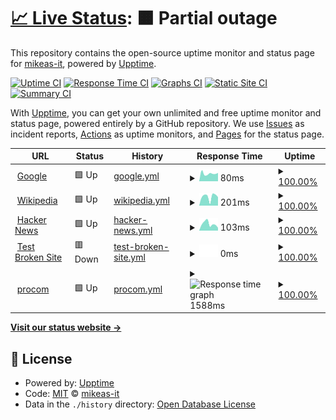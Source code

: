 # [📈 Live Status](https://mikeas-it.github.io/testupptime): <!--live status--> **🟧 Partial outage**

This repository contains the open-source uptime monitor and status page for [mikeas-it](https://mikeas-it.github.io/testupptime), powered by [Upptime](https://github.com/upptime/upptime).

[![Uptime CI](https://github.com/mikeas-it/testupptime/workflows/Uptime%20CI/badge.svg)](https://github.com/mikeas-it/testupptime/actions?query=workflow%3A%22Uptime+CI%22)
[![Response Time CI](https://github.com/mikeas-it/testupptime/workflows/Response%20Time%20CI/badge.svg)](https://github.com/mikeas-it/testupptime/actions?query=workflow%3A%22Response+Time+CI%22)
[![Graphs CI](https://github.com/mikeas-it/testupptime/workflows/Graphs%20CI/badge.svg)](https://github.com/mikeas-it/testupptime/actions?query=workflow%3A%22Graphs+CI%22)
[![Static Site CI](https://github.com/mikeas-it/testupptime/workflows/Static%20Site%20CI/badge.svg)](https://github.com/mikeas-it/testupptime/actions?query=workflow%3A%22Static+Site+CI%22)
[![Summary CI](https://github.com/mikeas-it/testupptime/workflows/Summary%20CI/badge.svg)](https://github.com/mikeas-it/testupptime/actions?query=workflow%3A%22Summary+CI%22)

With [Upptime](https://upptime.js.org), you can get your own unlimited and free uptime monitor and status page, powered entirely by a GitHub repository. We use [Issues](https://github.com/mikeas-it/testupptime/issues) as incident reports, [Actions](https://github.com/mikeas-it/testupptime/actions) as uptime monitors, and [Pages](https://mikeas-it.github.io/testupptime) for the status page.

<!--start: status pages-->
<!-- This summary is generated by Upptime (https://github.com/upptime/upptime) -->
<!-- Do not edit this manually, your changes will be overwritten -->
<!-- prettier-ignore -->
| URL | Status | History | Response Time | Uptime |
| --- | ------ | ------- | ------------- | ------ |
| <img alt="" src="https://favicons.githubusercontent.com/www.google.com" height="13"> [Google](https://www.google.com) | 🟩 Up | [google.yml](https://github.com/mikeas-it/testuptime/commits/HEAD/history/google.yml) | <details><summary><img alt="Response time graph" src="./graphs/google/response-time-week.png" height="20"> 80ms</summary><br><a href="https://mikeas-it.github.io/testupptime/history/google"><img alt="Response time 80" src="https://img.shields.io/endpoint?url=https%3A%2F%2Fraw.githubusercontent.com%2Fmikeas-it%2Ftestuptime%2FHEAD%2Fapi%2Fgoogle%2Fresponse-time.json"></a><br><a href="https://mikeas-it.github.io/testupptime/history/google"><img alt="24-hour response time 80" src="https://img.shields.io/endpoint?url=https%3A%2F%2Fraw.githubusercontent.com%2Fmikeas-it%2Ftestuptime%2FHEAD%2Fapi%2Fgoogle%2Fresponse-time-day.json"></a><br><a href="https://mikeas-it.github.io/testupptime/history/google"><img alt="7-day response time 80" src="https://img.shields.io/endpoint?url=https%3A%2F%2Fraw.githubusercontent.com%2Fmikeas-it%2Ftestuptime%2FHEAD%2Fapi%2Fgoogle%2Fresponse-time-week.json"></a><br><a href="https://mikeas-it.github.io/testupptime/history/google"><img alt="30-day response time 80" src="https://img.shields.io/endpoint?url=https%3A%2F%2Fraw.githubusercontent.com%2Fmikeas-it%2Ftestuptime%2FHEAD%2Fapi%2Fgoogle%2Fresponse-time-month.json"></a><br><a href="https://mikeas-it.github.io/testupptime/history/google"><img alt="1-year response time 80" src="https://img.shields.io/endpoint?url=https%3A%2F%2Fraw.githubusercontent.com%2Fmikeas-it%2Ftestuptime%2FHEAD%2Fapi%2Fgoogle%2Fresponse-time-year.json"></a></details> | <details><summary><a href="https://mikeas-it.github.io/testupptime/history/google">100.00%</a></summary><a href="https://mikeas-it.github.io/testupptime/history/google"><img alt="All-time uptime 100.00%" src="https://img.shields.io/endpoint?url=https%3A%2F%2Fraw.githubusercontent.com%2Fmikeas-it%2Ftestuptime%2FHEAD%2Fapi%2Fgoogle%2Fuptime.json"></a><br><a href="https://mikeas-it.github.io/testupptime/history/google"><img alt="24-hour uptime 100.00%" src="https://img.shields.io/endpoint?url=https%3A%2F%2Fraw.githubusercontent.com%2Fmikeas-it%2Ftestuptime%2FHEAD%2Fapi%2Fgoogle%2Fuptime-day.json"></a><br><a href="https://mikeas-it.github.io/testupptime/history/google"><img alt="7-day uptime 100.00%" src="https://img.shields.io/endpoint?url=https%3A%2F%2Fraw.githubusercontent.com%2Fmikeas-it%2Ftestuptime%2FHEAD%2Fapi%2Fgoogle%2Fuptime-week.json"></a><br><a href="https://mikeas-it.github.io/testupptime/history/google"><img alt="30-day uptime 100.00%" src="https://img.shields.io/endpoint?url=https%3A%2F%2Fraw.githubusercontent.com%2Fmikeas-it%2Ftestuptime%2FHEAD%2Fapi%2Fgoogle%2Fuptime-month.json"></a><br><a href="https://mikeas-it.github.io/testupptime/history/google"><img alt="1-year uptime 100.00%" src="https://img.shields.io/endpoint?url=https%3A%2F%2Fraw.githubusercontent.com%2Fmikeas-it%2Ftestuptime%2FHEAD%2Fapi%2Fgoogle%2Fuptime-year.json"></a></details>
| <img alt="" src="https://favicons.githubusercontent.com/en.wikipedia.org" height="13"> [Wikipedia](https://en.wikipedia.org) | 🟩 Up | [wikipedia.yml](https://github.com/mikeas-it/testuptime/commits/HEAD/history/wikipedia.yml) | <details><summary><img alt="Response time graph" src="./graphs/wikipedia/response-time-week.png" height="20"> 201ms</summary><br><a href="https://mikeas-it.github.io/testupptime/history/wikipedia"><img alt="Response time 201" src="https://img.shields.io/endpoint?url=https%3A%2F%2Fraw.githubusercontent.com%2Fmikeas-it%2Ftestuptime%2FHEAD%2Fapi%2Fwikipedia%2Fresponse-time.json"></a><br><a href="https://mikeas-it.github.io/testupptime/history/wikipedia"><img alt="24-hour response time 201" src="https://img.shields.io/endpoint?url=https%3A%2F%2Fraw.githubusercontent.com%2Fmikeas-it%2Ftestuptime%2FHEAD%2Fapi%2Fwikipedia%2Fresponse-time-day.json"></a><br><a href="https://mikeas-it.github.io/testupptime/history/wikipedia"><img alt="7-day response time 201" src="https://img.shields.io/endpoint?url=https%3A%2F%2Fraw.githubusercontent.com%2Fmikeas-it%2Ftestuptime%2FHEAD%2Fapi%2Fwikipedia%2Fresponse-time-week.json"></a><br><a href="https://mikeas-it.github.io/testupptime/history/wikipedia"><img alt="30-day response time 201" src="https://img.shields.io/endpoint?url=https%3A%2F%2Fraw.githubusercontent.com%2Fmikeas-it%2Ftestuptime%2FHEAD%2Fapi%2Fwikipedia%2Fresponse-time-month.json"></a><br><a href="https://mikeas-it.github.io/testupptime/history/wikipedia"><img alt="1-year response time 201" src="https://img.shields.io/endpoint?url=https%3A%2F%2Fraw.githubusercontent.com%2Fmikeas-it%2Ftestuptime%2FHEAD%2Fapi%2Fwikipedia%2Fresponse-time-year.json"></a></details> | <details><summary><a href="https://mikeas-it.github.io/testupptime/history/wikipedia">100.00%</a></summary><a href="https://mikeas-it.github.io/testupptime/history/wikipedia"><img alt="All-time uptime 100.00%" src="https://img.shields.io/endpoint?url=https%3A%2F%2Fraw.githubusercontent.com%2Fmikeas-it%2Ftestuptime%2FHEAD%2Fapi%2Fwikipedia%2Fuptime.json"></a><br><a href="https://mikeas-it.github.io/testupptime/history/wikipedia"><img alt="24-hour uptime 100.00%" src="https://img.shields.io/endpoint?url=https%3A%2F%2Fraw.githubusercontent.com%2Fmikeas-it%2Ftestuptime%2FHEAD%2Fapi%2Fwikipedia%2Fuptime-day.json"></a><br><a href="https://mikeas-it.github.io/testupptime/history/wikipedia"><img alt="7-day uptime 100.00%" src="https://img.shields.io/endpoint?url=https%3A%2F%2Fraw.githubusercontent.com%2Fmikeas-it%2Ftestuptime%2FHEAD%2Fapi%2Fwikipedia%2Fuptime-week.json"></a><br><a href="https://mikeas-it.github.io/testupptime/history/wikipedia"><img alt="30-day uptime 100.00%" src="https://img.shields.io/endpoint?url=https%3A%2F%2Fraw.githubusercontent.com%2Fmikeas-it%2Ftestuptime%2FHEAD%2Fapi%2Fwikipedia%2Fuptime-month.json"></a><br><a href="https://mikeas-it.github.io/testupptime/history/wikipedia"><img alt="1-year uptime 100.00%" src="https://img.shields.io/endpoint?url=https%3A%2F%2Fraw.githubusercontent.com%2Fmikeas-it%2Ftestuptime%2FHEAD%2Fapi%2Fwikipedia%2Fuptime-year.json"></a></details>
| <img alt="" src="https://favicons.githubusercontent.com/news.ycombinator.com" height="13"> [Hacker News](https://news.ycombinator.com) | 🟩 Up | [hacker-news.yml](https://github.com/mikeas-it/testuptime/commits/HEAD/history/hacker-news.yml) | <details><summary><img alt="Response time graph" src="./graphs/hacker-news/response-time-week.png" height="20"> 103ms</summary><br><a href="https://mikeas-it.github.io/testupptime/history/hacker-news"><img alt="Response time 103" src="https://img.shields.io/endpoint?url=https%3A%2F%2Fraw.githubusercontent.com%2Fmikeas-it%2Ftestuptime%2FHEAD%2Fapi%2Fhacker-news%2Fresponse-time.json"></a><br><a href="https://mikeas-it.github.io/testupptime/history/hacker-news"><img alt="24-hour response time 103" src="https://img.shields.io/endpoint?url=https%3A%2F%2Fraw.githubusercontent.com%2Fmikeas-it%2Ftestuptime%2FHEAD%2Fapi%2Fhacker-news%2Fresponse-time-day.json"></a><br><a href="https://mikeas-it.github.io/testupptime/history/hacker-news"><img alt="7-day response time 103" src="https://img.shields.io/endpoint?url=https%3A%2F%2Fraw.githubusercontent.com%2Fmikeas-it%2Ftestuptime%2FHEAD%2Fapi%2Fhacker-news%2Fresponse-time-week.json"></a><br><a href="https://mikeas-it.github.io/testupptime/history/hacker-news"><img alt="30-day response time 103" src="https://img.shields.io/endpoint?url=https%3A%2F%2Fraw.githubusercontent.com%2Fmikeas-it%2Ftestuptime%2FHEAD%2Fapi%2Fhacker-news%2Fresponse-time-month.json"></a><br><a href="https://mikeas-it.github.io/testupptime/history/hacker-news"><img alt="1-year response time 103" src="https://img.shields.io/endpoint?url=https%3A%2F%2Fraw.githubusercontent.com%2Fmikeas-it%2Ftestuptime%2FHEAD%2Fapi%2Fhacker-news%2Fresponse-time-year.json"></a></details> | <details><summary><a href="https://mikeas-it.github.io/testupptime/history/hacker-news">100.00%</a></summary><a href="https://mikeas-it.github.io/testupptime/history/hacker-news"><img alt="All-time uptime 100.00%" src="https://img.shields.io/endpoint?url=https%3A%2F%2Fraw.githubusercontent.com%2Fmikeas-it%2Ftestuptime%2FHEAD%2Fapi%2Fhacker-news%2Fuptime.json"></a><br><a href="https://mikeas-it.github.io/testupptime/history/hacker-news"><img alt="24-hour uptime 100.00%" src="https://img.shields.io/endpoint?url=https%3A%2F%2Fraw.githubusercontent.com%2Fmikeas-it%2Ftestuptime%2FHEAD%2Fapi%2Fhacker-news%2Fuptime-day.json"></a><br><a href="https://mikeas-it.github.io/testupptime/history/hacker-news"><img alt="7-day uptime 100.00%" src="https://img.shields.io/endpoint?url=https%3A%2F%2Fraw.githubusercontent.com%2Fmikeas-it%2Ftestuptime%2FHEAD%2Fapi%2Fhacker-news%2Fuptime-week.json"></a><br><a href="https://mikeas-it.github.io/testupptime/history/hacker-news"><img alt="30-day uptime 100.00%" src="https://img.shields.io/endpoint?url=https%3A%2F%2Fraw.githubusercontent.com%2Fmikeas-it%2Ftestuptime%2FHEAD%2Fapi%2Fhacker-news%2Fuptime-month.json"></a><br><a href="https://mikeas-it.github.io/testupptime/history/hacker-news"><img alt="1-year uptime 100.00%" src="https://img.shields.io/endpoint?url=https%3A%2F%2Fraw.githubusercontent.com%2Fmikeas-it%2Ftestuptime%2FHEAD%2Fapi%2Fhacker-news%2Fuptime-year.json"></a></details>
| <img alt="" src="https://favicons.githubusercontent.com/thissitedoesnotexist.koj.co" height="13"> [Test Broken Site](https://thissitedoesnotexist.koj.co) | 🟥 Down | [test-broken-site.yml](https://github.com/mikeas-it/testuptime/commits/HEAD/history/test-broken-site.yml) | <details><summary><img alt="Response time graph" src="./graphs/test-broken-site/response-time-week.png" height="20"> 0ms</summary><br><a href="https://mikeas-it.github.io/testupptime/history/test-broken-site"><img alt="Response time 0" src="https://img.shields.io/endpoint?url=https%3A%2F%2Fraw.githubusercontent.com%2Fmikeas-it%2Ftestuptime%2FHEAD%2Fapi%2Ftest-broken-site%2Fresponse-time.json"></a><br><a href="https://mikeas-it.github.io/testupptime/history/test-broken-site"><img alt="24-hour response time 0" src="https://img.shields.io/endpoint?url=https%3A%2F%2Fraw.githubusercontent.com%2Fmikeas-it%2Ftestuptime%2FHEAD%2Fapi%2Ftest-broken-site%2Fresponse-time-day.json"></a><br><a href="https://mikeas-it.github.io/testupptime/history/test-broken-site"><img alt="7-day response time 0" src="https://img.shields.io/endpoint?url=https%3A%2F%2Fraw.githubusercontent.com%2Fmikeas-it%2Ftestuptime%2FHEAD%2Fapi%2Ftest-broken-site%2Fresponse-time-week.json"></a><br><a href="https://mikeas-it.github.io/testupptime/history/test-broken-site"><img alt="30-day response time 0" src="https://img.shields.io/endpoint?url=https%3A%2F%2Fraw.githubusercontent.com%2Fmikeas-it%2Ftestuptime%2FHEAD%2Fapi%2Ftest-broken-site%2Fresponse-time-month.json"></a><br><a href="https://mikeas-it.github.io/testupptime/history/test-broken-site"><img alt="1-year response time 0" src="https://img.shields.io/endpoint?url=https%3A%2F%2Fraw.githubusercontent.com%2Fmikeas-it%2Ftestuptime%2FHEAD%2Fapi%2Ftest-broken-site%2Fresponse-time-year.json"></a></details> | <details><summary><a href="https://mikeas-it.github.io/testupptime/history/test-broken-site">100.00%</a></summary><a href="https://mikeas-it.github.io/testupptime/history/test-broken-site"><img alt="All-time uptime 100.00%" src="https://img.shields.io/endpoint?url=https%3A%2F%2Fraw.githubusercontent.com%2Fmikeas-it%2Ftestuptime%2FHEAD%2Fapi%2Ftest-broken-site%2Fuptime.json"></a><br><a href="https://mikeas-it.github.io/testupptime/history/test-broken-site"><img alt="24-hour uptime 100.00%" src="https://img.shields.io/endpoint?url=https%3A%2F%2Fraw.githubusercontent.com%2Fmikeas-it%2Ftestuptime%2FHEAD%2Fapi%2Ftest-broken-site%2Fuptime-day.json"></a><br><a href="https://mikeas-it.github.io/testupptime/history/test-broken-site"><img alt="7-day uptime 100.00%" src="https://img.shields.io/endpoint?url=https%3A%2F%2Fraw.githubusercontent.com%2Fmikeas-it%2Ftestuptime%2FHEAD%2Fapi%2Ftest-broken-site%2Fuptime-week.json"></a><br><a href="https://mikeas-it.github.io/testupptime/history/test-broken-site"><img alt="30-day uptime 100.00%" src="https://img.shields.io/endpoint?url=https%3A%2F%2Fraw.githubusercontent.com%2Fmikeas-it%2Ftestuptime%2FHEAD%2Fapi%2Ftest-broken-site%2Fuptime-month.json"></a><br><a href="https://mikeas-it.github.io/testupptime/history/test-broken-site"><img alt="1-year uptime 100.00%" src="https://img.shields.io/endpoint?url=https%3A%2F%2Fraw.githubusercontent.com%2Fmikeas-it%2Ftestuptime%2FHEAD%2Fapi%2Ftest-broken-site%2Fuptime-year.json"></a></details>
| <img alt="" src="https://favicons.githubusercontent.com/procomitsolutions.com" height="13"> [procom](https://procomitsolutions.com/) | 🟩 Up | [procom.yml](https://github.com/mikeas-it/testuptime/commits/HEAD/history/procom.yml) | <details><summary><img alt="Response time graph" src="./graphs/procom/response-time-week.png" height="20"> 1588ms</summary><br><a href="https://mikeas-it.github.io/testupptime/history/procom"><img alt="Response time 1588" src="https://img.shields.io/endpoint?url=https%3A%2F%2Fraw.githubusercontent.com%2Fmikeas-it%2Ftestuptime%2FHEAD%2Fapi%2Fprocom%2Fresponse-time.json"></a><br><a href="https://mikeas-it.github.io/testupptime/history/procom"><img alt="24-hour response time 1588" src="https://img.shields.io/endpoint?url=https%3A%2F%2Fraw.githubusercontent.com%2Fmikeas-it%2Ftestuptime%2FHEAD%2Fapi%2Fprocom%2Fresponse-time-day.json"></a><br><a href="https://mikeas-it.github.io/testupptime/history/procom"><img alt="7-day response time 1588" src="https://img.shields.io/endpoint?url=https%3A%2F%2Fraw.githubusercontent.com%2Fmikeas-it%2Ftestuptime%2FHEAD%2Fapi%2Fprocom%2Fresponse-time-week.json"></a><br><a href="https://mikeas-it.github.io/testupptime/history/procom"><img alt="30-day response time 1588" src="https://img.shields.io/endpoint?url=https%3A%2F%2Fraw.githubusercontent.com%2Fmikeas-it%2Ftestuptime%2FHEAD%2Fapi%2Fprocom%2Fresponse-time-month.json"></a><br><a href="https://mikeas-it.github.io/testupptime/history/procom"><img alt="1-year response time 1588" src="https://img.shields.io/endpoint?url=https%3A%2F%2Fraw.githubusercontent.com%2Fmikeas-it%2Ftestuptime%2FHEAD%2Fapi%2Fprocom%2Fresponse-time-year.json"></a></details> | <details><summary><a href="https://mikeas-it.github.io/testupptime/history/procom">100.00%</a></summary><a href="https://mikeas-it.github.io/testupptime/history/procom"><img alt="All-time uptime 100.00%" src="https://img.shields.io/endpoint?url=https%3A%2F%2Fraw.githubusercontent.com%2Fmikeas-it%2Ftestuptime%2FHEAD%2Fapi%2Fprocom%2Fuptime.json"></a><br><a href="https://mikeas-it.github.io/testupptime/history/procom"><img alt="24-hour uptime 100.00%" src="https://img.shields.io/endpoint?url=https%3A%2F%2Fraw.githubusercontent.com%2Fmikeas-it%2Ftestuptime%2FHEAD%2Fapi%2Fprocom%2Fuptime-day.json"></a><br><a href="https://mikeas-it.github.io/testupptime/history/procom"><img alt="7-day uptime 100.00%" src="https://img.shields.io/endpoint?url=https%3A%2F%2Fraw.githubusercontent.com%2Fmikeas-it%2Ftestuptime%2FHEAD%2Fapi%2Fprocom%2Fuptime-week.json"></a><br><a href="https://mikeas-it.github.io/testupptime/history/procom"><img alt="30-day uptime 100.00%" src="https://img.shields.io/endpoint?url=https%3A%2F%2Fraw.githubusercontent.com%2Fmikeas-it%2Ftestuptime%2FHEAD%2Fapi%2Fprocom%2Fuptime-month.json"></a><br><a href="https://mikeas-it.github.io/testupptime/history/procom"><img alt="1-year uptime 100.00%" src="https://img.shields.io/endpoint?url=https%3A%2F%2Fraw.githubusercontent.com%2Fmikeas-it%2Ftestuptime%2FHEAD%2Fapi%2Fprocom%2Fuptime-year.json"></a></details>

<!--end: status pages-->

[**Visit our status website →**](https://mikeas-it.github.io/testupptime)

## 📄 License

- Powered by: [Upptime](https://github.com/upptime/upptime)
- Code: [MIT](./LICENSE) © [mikeas-it](https://mikeas-it.github.io/testupptime)
- Data in the `./history` directory: [Open Database License](https://opendatacommons.org/licenses/odbl/1-0/)
